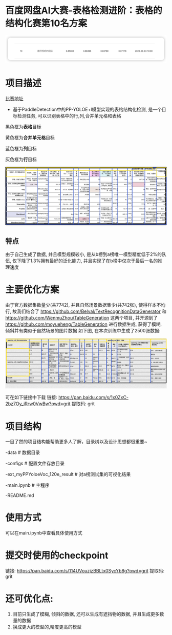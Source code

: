 
# 百度网盘AI大赛-表格检测进阶：表格的结构化赛第10名方案

![排名信息](./img/%E6%8E%92%E5%90%8D%E4%BF%A1%E6%81%AF.png)

# 项目描述
[比赛地址](https://aistudio.baidu.com/aistudio/competition/detail/704/0/introduction)

- 基于PaddleDetection中的PP-YOLOE+l模型实现的表格结构化检测, 是一个目标检测任务, 可以识别表格中的行,列,合并单元格和表格

黑色框为**表格**目标

黄色框为**合并单元格**目标

蓝色框为**列**目标

灰色框为**行**目标

![](./ext_myPPYoloeVoc_120e_result/head_border_bottom_0_QU39EYP58E6VMUB50DFN.jpg)

## 特点

由于自己生成了数据, 并且模型规模较小, 是从b榜到a榜唯一模型精度低于2%的队伍, 仅下降了1.3%拥有最好的泛化能力, 并且实现了在b榜中仅次于最后一名的推理速度

# 主要优化方案

由于官方数据集数量少(共7742), 并且自然场景数据集少(共742张), 使得样本不均行, 故我们结合了 https://github.com/Belval/TextRecognitionDataGenerator 和 https://github.com/WenmuZhou/TableGeneration 这两个项目, 并开源到了 https://github.com/moyueheng/TableGeneration 进行数据生成, 获得了模糊, 倾斜并有类似于自然场景的图片数据
如下图, 在本次训练中生成了2500张数据:

![](./img/%E7%94%9F%E6%88%90%E5%9B%BE%E7%89%87.jpg)

可在如下链接中下载
链接: https://pan.baidu.com/s/1x0ZxC-2bz7Oy_iRrw0VwBw?pwd=grit 提取码: grit 


# 项目结构
一目了然的项目结构能帮助更多人了解，目录树以及设计思想都很重要~

-data # 数据目录

-configs # 配置文件存放目录

-ext_myPPYoloeVoc_120e_result # 对a榜测试集的可视化结果

-main.ipynb # 主程序

-README.md 

# 使用方式

可以在main.ipynb中查看具体使用方式

# 提交时使用的checkpoint
链接: https://pan.baidu.com/s/114UVouzjzBBLtx0SycYb8g?pwd=grit 提取码: grit 


# 还可优化点:
1. 目前只生成了模糊, 倾斜的数据, 还可以生成有遮挡物的数据, 并且生成更多数量的数据
2. 换成更大的模型的,精度更高的模型
